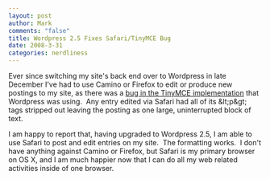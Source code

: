 ```yaml
--- 
layout: post
author: Mark
comments: "false"
title: Wordpress 2.5 Fixes Safari/TinyMCE Bug
date: 2008-3-31
categories: nerdliness
---
```

Ever since switching my site's back end over to Wordpress in late December I've had to use Camino or Firefox to edit or produce new postings to my site, as there was a <a title="Safari, Wordpress, and TinyMCE" href="http://zanshin.net/2008/01/25/safari-wordpress-and-tinymce/" target="_blank">bug in the TinyMCE implementation</a> that Wordpress was using.  Any entry edited via Safari had all of its &amp;lt;p&amp;gt; tags stripped out leaving the posting as one large, uninterrupted block of text.

I am happy to report that, having upgraded to Wordpress 2.5, I am able to use Safari to post and edit entries on my site.  The formatting works.  I don't have anything against Camino or Firefox, but Safari is my primary browser on OS X, and I am much happier now that I can do all my web related activities inside of one browser.
